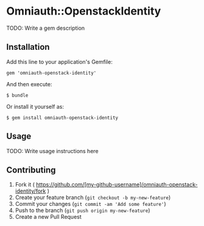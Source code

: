 # Omniauth::OpenstackIdentity

TODO: Write a gem description

## Installation

Add this line to your application's Gemfile:

    gem 'omniauth-openstack-identity'

And then execute:

    $ bundle

Or install it yourself as:

    $ gem install omniauth-openstack-identity

## Usage

TODO: Write usage instructions here

## Contributing

1. Fork it ( https://github.com/[my-github-username]/omniauth-openstack-identity/fork )
2. Create your feature branch (`git checkout -b my-new-feature`)
3. Commit your changes (`git commit -am 'Add some feature'`)
4. Push to the branch (`git push origin my-new-feature`)
5. Create a new Pull Request
